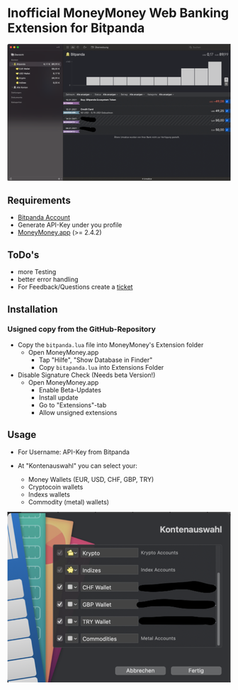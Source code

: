 # Inofficial MoneyMoney Web Banking Extension for Bitpanda

![MoneyMoney screenshot with Bitpanda accounts](screens/MoneyMoneyApp.png)

Requirements
----------------

* [Bitpanda Account](https://www.bitpanda.com)
* Generate API-Key under you profile
* [MoneyMoney.app](https://moneymoney-app.com) (>= 2.4.2) 

ToDo's
------

* more Testing
* better error handling
* For Feedback/Questions create a [ticket](https://github.com/GimliGloinsSon/MoneyMoney-bitpanda-Extension/issues/new)  

Installation
------------

### Usigned copy from the GitHub-Repository

* Copy the `bitpanda.lua` file into MoneyMoney's Extension folder
  * Open MoneyMoney.app
	* Tap "Hilfe", "Show Database in Finder"
	* Copy `bitapanda.lua` into Extensions Folder
* Disable Signature Check (Needs beta Version!)
  * Open MoneyMoney.app
	* Enable Beta-Updates
	* Install update
	* Go to "Extensions"-tab
	* Allow unsigned extensions

Usage
-----

* For Username: API-Key from Bitpanda

* At "Kontenauswahl" you can select your:
    * Money Wallets (EUR, USD, CHF, GBP, TRY)
    * Cryptocoin wallets
    * Indexs wallets
    * Commodity (metal) wallets)

![MoneyMoney screenshot with Bitpanda account selection](screens/Kontoauswahl.png)
